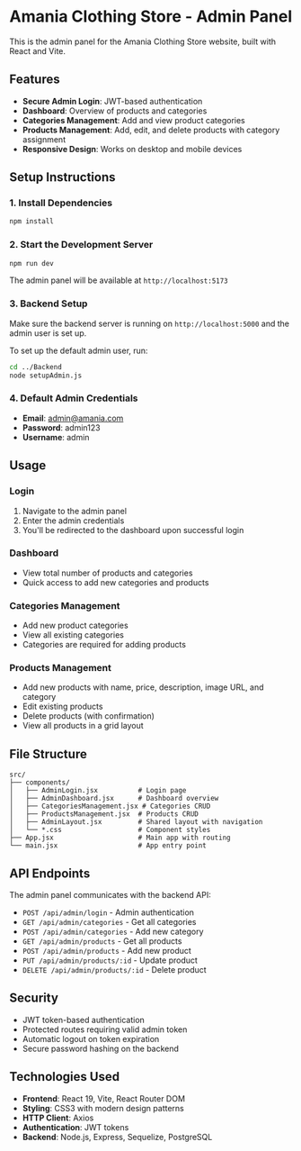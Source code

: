 <!--
README for Admin panel
Describes setup and usage for admin React app
-->

# Amania Clothing Store - Admin Panel

This is the admin panel for the Amania Clothing Store website, built with React and Vite.

## Features

- **Secure Admin Login**: JWT-based authentication
- **Dashboard**: Overview of products and categories
- **Categories Management**: Add and view product categories
- **Products Management**: Add, edit, and delete products with category assignment
- **Responsive Design**: Works on desktop and mobile devices

## Setup Instructions

### 1. Install Dependencies

```bash
npm install
```

### 2. Start the Development Server

```bash
npm run dev
```

The admin panel will be available at `http://localhost:5173`

### 3. Backend Setup

Make sure the backend server is running on `http://localhost:5000` and the admin user is set up.

To set up the default admin user, run:

```bash
cd ../Backend
node setupAdmin.js
```

### 4. Default Admin Credentials

- **Email**: admin@amania.com
- **Password**: admin123
- **Username**: admin

## Usage

### Login
1. Navigate to the admin panel
2. Enter the admin credentials
3. You'll be redirected to the dashboard upon successful login

### Dashboard
- View total number of products and categories
- Quick access to add new categories and products

### Categories Management
- Add new product categories
- View all existing categories
- Categories are required for adding products

### Products Management
- Add new products with name, price, description, image URL, and category
- Edit existing products
- Delete products (with confirmation)
- View all products in a grid layout

## File Structure

```
src/
├── components/
│   ├── AdminLogin.jsx          # Login page
│   ├── AdminDashboard.jsx      # Dashboard overview
│   ├── CategoriesManagement.jsx # Categories CRUD
│   ├── ProductsManagement.jsx  # Products CRUD
│   ├── AdminLayout.jsx         # Shared layout with navigation
│   └── *.css                   # Component styles
├── App.jsx                     # Main app with routing
└── main.jsx                    # App entry point
```

## API Endpoints

The admin panel communicates with the backend API:

- `POST /api/admin/login` - Admin authentication
- `GET /api/admin/categories` - Get all categories
- `POST /api/admin/categories` - Add new category
- `GET /api/admin/products` - Get all products
- `POST /api/admin/products` - Add new product
- `PUT /api/admin/products/:id` - Update product
- `DELETE /api/admin/products/:id` - Delete product

## Security

- JWT token-based authentication
- Protected routes requiring valid admin token
- Automatic logout on token expiration
- Secure password hashing on the backend

## Technologies Used

- **Frontend**: React 19, Vite, React Router DOM
- **Styling**: CSS3 with modern design patterns
- **HTTP Client**: Axios
- **Authentication**: JWT tokens
- **Backend**: Node.js, Express, Sequelize, PostgreSQL

